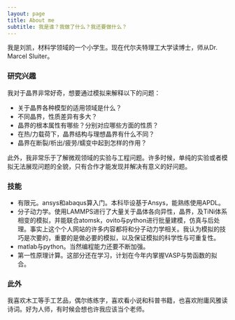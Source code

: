```yaml
---
layout: page
title: About me
subtitle: 我是谁？我做了什么？我还要做什么？
---
```


我是刘凯，材料学领域的一个小学生。现在代尔夫特理工大学读博士，师从Dr. Marcel Sluiter。

### 研究兴趣
我对于晶界非常好奇，想要通过模拟来解释以下的问题：
 - 关于晶界各种模型的适用领域是什么？
 - 不同晶界，性质差异有多大？
 - 晶界的根本属性有哪些？分别对应哪些方面的性质？
 - 在热/力载荷下，晶界结构与理想晶界有什么不同？
 - 晶界在断裂/析出/疲劳/蠕变中起到怎样的作用？

此外，我非常乐于了解微观领域的实验与工程问题。许多时候，单纯的实验或者模拟无法展现问题的全貌，只有合作才能发现并解决有意义的好问题。

### 技能
 - 有限元。ansys和abaqus算入门。本科毕设基于Ansys，能熟练使用APDL。
 - 分子动力学。使用LAMMPS进行了大量关于晶体各向异性，晶界，及TiNi体系相变的模拟，并能联合atomsk，ovito与python进行批量建模，仿真与后处理。事实上这个个人网站的许多内容都将和分子动力学相关。我认为模拟的技巧是次要的，重要的是做必要的模拟，以及保证模拟的科学性与可重复性。
 - matlab与python。当然编程能力还要不断加强。
 - 第一性原理计算。这部分还在学习，计划在今年内掌握VASP与势函数的拟合。
### 此外
我喜欢木工等手工艺品，偶尔练练字，喜欢看小说和科普书籍，也喜欢附庸风雅读诗词。好为人师，有时候会想也许我应该当个老师。
